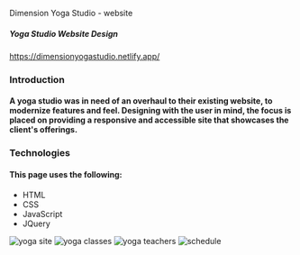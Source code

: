 Dimension Yoga Studio - website
##### Yoga Studio Website Design
https://dimensionyogastudio.netlify.app/

### Introduction
#### A yoga studio was in need of an overhaul to their existing website, to modernize features and feel. Designing with the user in mind, the focus is placed on providing a responsive and accessible site that showcases the client's offerings. 


### Technologies
#### This page uses the following:
- HTML
- CSS
- JavaScript
- JQuery

![yoga site](https://github.com/zaynahshabo/Yoga-Studio-Website/blob/main/main.png)
![yoga classes](https://github.com/zaynahshabo/Yoga-Studio-Website/blob/main/classes.png)
![yoga teachers](https://github.com/zaynahshabo/Yoga-Studio-Website/blob/main/bio.png)
![schedule](https://github.com/zaynahshabo/Yoga-Studio-Website/blob/main/schedule.png)
